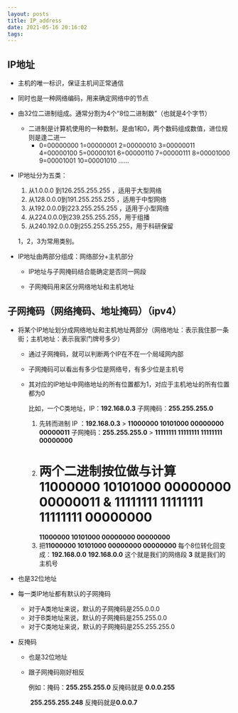 ```yaml
---
layout: posts
title: IP_address
date: 2021-05-16 20:16:02
tags:
---
```


## IP地址

- 主机的唯一标识，保证主机间正常通信

- 同时也是一种网络编码，用来确定网络中的节点

- 由32位二进制组成。通常分割为4个“8位二进制数”（也就是4个字节）
  - 二进制是计算机使用的一种数制，是由1和0，两个数码组成数值，进位规则是逢二进一
    - 0=00000000	1=00000001	2=00000010	3=00000011	4=00000100	5=00000101	6=00000110	7=00000111	8=00001000	9=00001001	10=00001010	……

- IP地址分为五类：

  1. 从1.0.0.0 到126.255.255.255 ，适用于大型网络
  2. 从128.0.0.0到191.255.255.255 ，适用于中型网络
  3. 从192.0.0.0到223.255.255.255 ，适用于小型网络
  4. 从224.0.0.0到239.255.255.255，用于组播
  5. 从240.192.0.0.0到255.255.255.255，用于科研保留

  1，2，3为常用类别。

- IP地址由两部分组成：网络部分+主机部分

  - IP地址与子网掩码结合能确定是否同一网段

  - 子网掩码用来区分网络地址和主机地址

    

## 子网掩码（网络掩码、地址掩码）（ipv4）

- 将某个IP地址划分成网络地址和主机地址两部分（网络地址：表示我住那一条街；主机地址：表示我家门牌号多少）

  - 通过子网掩码，就可以判断两个IP在不在一个局域网内部

  - 子网掩码可以看出有多少位是网络号，有多少位是主机号

  - 其对应的IP地址中网络地址的所有位置都为1，对应于主机地址的所有位置都为0

    比如，一个C类地址，IP：**192.168.0.3**	子网掩码：**255.255.255.0**

    1. 先转而进制
       IP    ：**192.168.0.3** 	   >  **11000000 10101000 00000000 00000011**
       子网掩码：**255.255.255.0**	 >  **11111111 11111111 11111111 00000000**
    2. 两个二进制按位做与计算
       **11000000 10101000 00000000 00000011**
       &
       **11111111 11111111 11111111 00000000**
       =
       **11000000 10101000 00000000 00000000**
    3. 把**11000000 10101000 00000000 00000000** 每个8位转化回变成：**192.168.0.0**
       **192.168.0.0** 这个就是我们的网络段
       **3** 就是我们的主机号

- 也是32位地址

- 每一类IP地址都有默认的子网掩码

  - 对于A类地址来说，默认的子网掩码是255.0.0.0
  - 对于B类地址来说，默认的子网掩码是255.255.0.0
  - 对于C类地址来说，默认的子网掩码是255.255.255.0

- 反掩码

  - 也是32位地址

  - 跟子网掩码刚好相反

    例如：掩码：**255.255.255.0**   反掩码就是 **0.0.0.255** 

    ​					   **255.255.255.248**   反掩码就是**0.0.0.7**